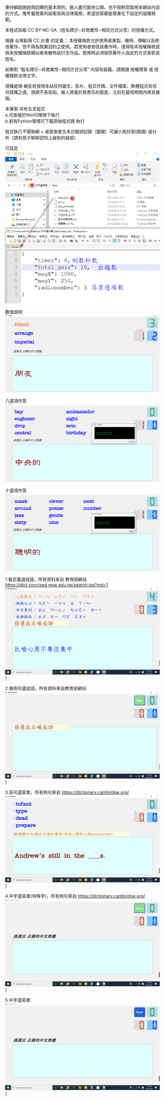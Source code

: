 秉持網路開放與回饋的基本原則，敝人盡可能地公開、也不限制您取用本網站內容的方式。惟考量商業利益衝突與法律風險，希望訪客都能尊重在下設定的版權規範。

本程式採取 CC BY-NC-SA（姓名標示─非商業性─相同方式分享）的授權方式。

根據 台灣創用 CC 計畫 的定義：
本授權條款允許使用者重製、散佈、傳輸以及修改著作，但不得為商業目的之使用。若使用者修改該著作時，僅得依本授權條款或與本授權條款類似者來散佈該衍生作品。使用時必須按照著作人指定的方式表彰其姓名。

如果對 “姓名標示─非商業性─相同方式分享” 內容有疑義，請閱讀 授權標章 或 授權條款法律文字。

侵權處理
網友若發現本站任何圖文、影片、程式代碼、文件檔案、軟體程式有任何侵權之虞，煩請不吝告知。敝人將基於負責任的態度，立刻在最短時間內將其撤換。

本專案 共有五支程式  
a.可直接於Win10環境下執行  
b.若有Python環境可下載原始程式碼 執行  

程式執行不需聯網 + 桌面會產生本日錯誤記錄（圖檔）可讓小孩抄寫(朗讀) 或分析（請和孩子聊聊認知上碰到的疑惑）

可設定  
![數值設置](https://github.com/tom522118/ExamPractise/blob/main/img/中字選英單_數值設置.png)

數值說明
![數值設置](https://github.com/tom522118/ExamPractise/blob/main/img/中字選英單_數值說明.png)

八選項作答
![八選項作答](https://github.com/tom522118/ExamPractise/blob/main/img/中字選英單_一次出8個選項.png)

十選項作答
![十選項作答](https://github.com/tom522118/ExamPractise/blob/main/img/中字選英單_一次出10個選項.png)

1.看定義選成語，所有資料來自 教育部網站 https://dict.concised.moe.edu.tw/search.jsp?md=1
[![看定義選成語-點擊看影片](https://github.com/tom522118/ExamPractise/blob/main/img/%E7%9C%8B%E5%AE%9A%E7%BE%A9%E9%81%B8%E6%88%90%E8%AA%9E.png)](https://www.youtube.com/watch?v=Q0lkc1DmE2E)]

2.看例句選成語，所有資料來自教育部網站
[![看例句選成語-點擊看影片](https://github.com/tom522118/ExamPractise/blob/main/img/%E7%9C%8B%E4%BE%8B%E5%8F%A5%E9%81%B8%E6%88%90%E8%AA%9E.png)](https://www.youtube.com/watch?v=YUrB62C1DDA)]

3.英句選英單，所有例句來自 https://dictionary.cambridge.org/
[![英句選英單-點擊看影片](https://github.com/tom522118/ExamPractise/blob/main/img/%E8%8B%B1%E5%8F%A5%E9%81%B8%E8%8B%B1%E5%96%AE.png)](https://www.youtube.com/watch?v=GprFNEHsgAI)]

4.中字選英單(特殊字)，所有例句來自 https://dictionary.cambridge.org/
[![中字選英單(特殊字)-點擊看影片](https://github.com/tom522118/ExamPractise/blob/main/img/%E4%B8%AD%E5%AD%97%E9%81%B8%E8%8B%B1%E5%96%AE.%E7%89%B9%E6%AE%8A%E5%AD%97.png)](https://www.youtube.com/watch?v=wMkoDjdOr5I)]

5.中字選英單
[![中字選英單-點擊看影片](https://github.com/tom522118/ExamPractise/blob/main/img/%E4%B8%AD%E5%AD%97%E9%81%B8%E8%8B%B1%E5%96%AE.png)](https://www.youtube.com/watch?v=TqO4TMnLq9s)]


